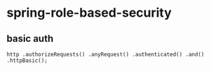 # spring-role-based-security

## basic auth

`
http
		.authorizeRequests()
		.anyRequest()
		.authenticated()
		.and()
		.httpBasic();
`
